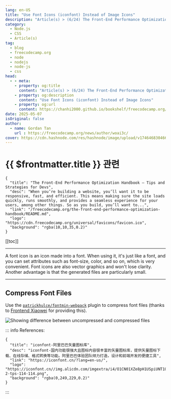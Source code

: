 ```yaml
---
lang: en-US
title: "Use Font Icons (iconfont) Instead of Image Icons"
description: "Article(s) > (6/24) The Front-End Performance Optimization Handbook – Tips and Strategies for Devs"
category:
  - Node.js
  - CSS
  - Article(s)
tag:
  - blog
  - freecodecamp.org
  - node
  - nodejs
  - node-js
  - css
head:
  - - meta:
    - property: og:title
      content: "Article(s) > (6/24) The Front-End Performance Optimization Handbook – Tips and Strategies for Devs"
    - property: og:description
      content: "Use Font Icons (iconfont) Instead of Image Icons"
    - property: og:url
      content: https://chanhi2000.github.io/bookshelf/freecodecamp.org/the-front-end-performance-optimization-handbook/use-font-icons-iconfont-instead-of-image-icons.html
date: 2025-05-07
isOriginal: false
author:
  - name: Gordan Tan
    url : https://freecodecamp.org/news/author/woai3c/
cover: https://cdn.hashnode.com/res/hashnode/image/upload/v1746468304666/ca24ac6b-1591-4abf-a544-739fbfaecf49.png
---
```


# {{ $frontmatter.title }} 관련

```component VPCard
{
  "title": "The Front-End Performance Optimization Handbook – Tips and Strategies for Devs",
  "desc": "When you’re building a website, you’ll want it to be responsive, fast, and efficient. This means making sure the site loads quickly, runs smoothly, and provides a seamless experience for your users, among other things. So as you build, you’ll want to...",
  "link": "/freecodecamp.org/the-front-end-performance-optimization-handbook/README.md",
  "logo": "https://cdn.freecodecamp.org/universal/favicons/favicon.ico",
  "background": "rgba(10,10,35,0.2)"
}
```

[[toc]]

---

<SiteInfo
  name="The Front-End Performance Optimization Handbook – Tips and Strategies for Devs"
  desc="When you’re building a website, you’ll want it to be responsive, fast, and efficient. This means making sure the site loads quickly, runs smoothly, and provides a seamless experience for your users, among other things. So as you build, you’ll want to..."
  url="https://freecodecamp.org/news/the-front-end-performance-optimization-handbook#heading-use-font-icons-iconfont-instead-of-image-icons"
  logo="https://cdn.freecodecamp.org/universal/favicons/favicon.ico"
  preview="https://cdn.hashnode.com/res/hashnode/image/upload/v1746468304666/ca24ac6b-1591-4abf-a544-739fbfaecf49.png"/>

A font icon is an icon made into a font. When using it, it's just like a font, and you can set attributes such as font-size, color, and so on, which is very convenient. Font icons are also vector graphics and won't lose clarity. Another advantage is that the generated files are particularly small.

---

## Compress Font Files

Use the [<FontIcon icon="iconfont icon-github"/>`patrickhulce/fontmin-webpack`](https://github.com/patrickhulce/fontmin-webpack) plugin to compress font files (thanks to [<FontIcon icon="fas fa-globe"/>Frontend Xiaowei](https://juejin.im/user/237150239985165) for providing this).

![Showing difference between uncompressed and compressed files](https://camo.githubusercontent.com/8aec44850415bdf6f23aa59cae5daa0c6d06ec9414766ddfe34c294b663fcde4/68747470733a2f2f696d672d626c6f672e6373646e696d672e636e2f696d675f636f6e766572742f37376232656235653365303933323030383765333337303638366461393330302e706e67)

::: info References:

<SiteInfo
  name="patrickhulce/fontmin-webpack"
  desc="Minifies icon fonts to just the used glyphs."
  url="https://github.com/patrickhulce/fontmin-webpack/"
  logo="https://github.githubassets.com/favicons/favicon-dark.svg"
  preview="https://opengraph.githubassets.com/e8ab55f84c1edc71092a9adfda08401626815e6847dac529840e56657a6ed221/patrickhulce/fontmin-webpack"/>

```component VPCard
{
  "title": "iconfont-阿里巴巴矢量图标库",
  "desc": "iconfont-国内功能很强大且图标内容很丰富的矢量图标库，提供矢量图标下载、在线存储、格式转换等功能。阿里巴巴体验团队倾力打造，设计和前端开发的便捷工具",
  "link": "https://iconfont.cn/?lang=en-us/",
  "logo": "https://iconfont.cn//img.alicdn.com/imgextra/i4/O1CN01XZe8pH1USpiUNT1QN_!!6000000002517-2-tps-114-114.png",
  "background": "rgba(0,249,229,0.2)"
}
```

:::